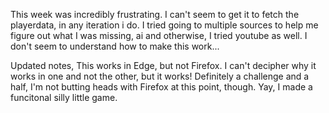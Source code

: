 This week was incredibly frustrating. I can't seem to get it to fetch the playerdata, in any iteration i do. 
I tried going to multiple sources to help me figure out what I was missing, ai and otherwise,
I tried youtube as well. I don't seem to understand how to make this work...

Updated notes, This works in Edge, but not Firefox. I can't decipher why it works in one and not the other, but it works!
Definitely a challenge and a half, I'm not butting heads with Firefox at this point, though. Yay, I made a funcitonal silly little game.
